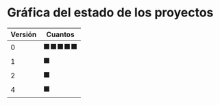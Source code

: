 # Gráfica del estado de los proyectos


| Versión | Cuantos               |
|---------|-----------------------|
| 0 | ⬛⬛⬛⬛⬛|
| 1 | ⬛|
| 2 | ⬛|
| 4 | ⬛|

